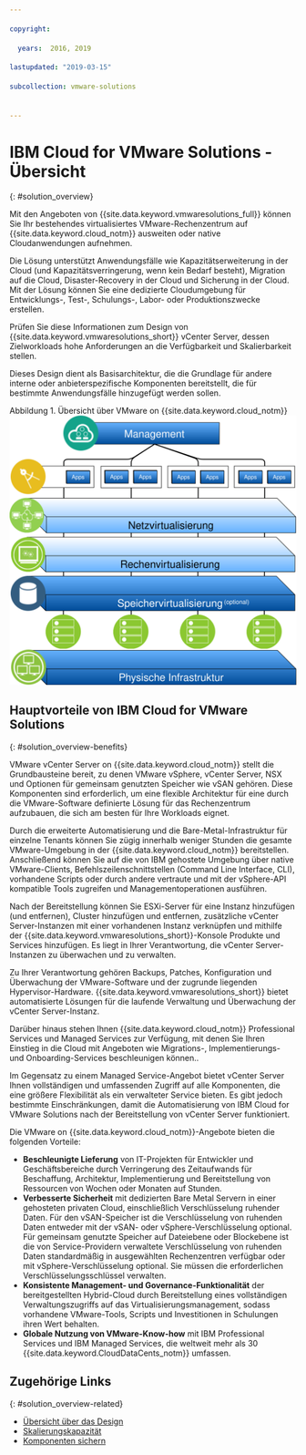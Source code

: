```yaml
---

copyright:

  years:  2016, 2019

lastupdated: "2019-03-15"

subcollection: vmware-solutions


---
```


# IBM Cloud for VMware Solutions - Übersicht
{: #solution_overview}

Mit den Angeboten von {{site.data.keyword.vmwaresolutions_full}} können Sie Ihr bestehendes virtualisiertes VMware-Rechenzentrum auf {{site.data.keyword.cloud_notm}} ausweiten oder native Cloudanwendungen aufnehmen.

Die Lösung unterstützt Anwendungsfälle wie Kapazitätserweiterung in der Cloud (und Kapazitätsverringerung, wenn kein Bedarf besteht), Migration auf die Cloud, Disaster-Recovery in der Cloud und Sicherung in der Cloud. Mit der Lösung können Sie eine dedizierte Cloudumgebung für Entwicklungs-, Test-, Schulungs-, Labor- oder Produktionszwecke erstellen.

Prüfen Sie diese Informationen zum Design von {{site.data.keyword.vmwaresolutions_short}} vCenter Server, dessen Zielworkloads hohe Anforderungen an die Verfügbarkeit und Skalierbarkeit stellen.

Dieses Design dient als Basisarchitektur, die die Grundlage für andere interne oder anbieterspezifische Komponenten bereitstellt, die für bestimmte Anwendungsfälle hinzugefügt werden sollen.

Abbildung 1. Übersicht über VMware on {{site.data.keyword.cloud_notm}}
![Übersicht über VMware on {{site.data.keyword.cloud_notm}}](vcsv4radiagrams-ra-variationsonatheme.svg "Die Lösung virtualisiert Rechen-, Netz- und optional Speicherressourcen, die von VMs genutzt werden, in denen Sie Ihre Anwendungen ausführen können.")

## Hauptvorteile von IBM Cloud for VMware Solutions
{: #solution_overview-benefits}

VMware vCenter Server on {{site.data.keyword.cloud_notm}} stellt die Grundbausteine bereit, zu denen VMware vSphere, vCenter Server, NSX und Optionen für gemeinsam genutzten Speicher wie vSAN gehören. Diese Komponenten sind erforderlich, um eine flexible Architektur für eine durch die VMware-Software definierte Lösung für das Rechenzentrum aufzubauen, die sich am besten für Ihre Workloads eignet.

Durch die erweiterte Automatisierung und die Bare-Metal-Infrastruktur für einzelne Tenants können Sie zügig innerhalb weniger Stunden die gesamte VMware-Umgebung in der {{site.data.keyword.cloud_notm}} bereitstellen. Anschließend können Sie auf die von IBM gehostete Umgebung über native VMware-Clients, Befehlszeilenschnittstellen (Command Line Interface, CLI), vorhandene Scripts oder durch andere vertraute und mit der vSphere-API kompatible Tools zugreifen und Managementoperationen ausführen.

Nach der Bereitstellung können Sie ESXi-Server für eine Instanz hinzufügen (und entfernen), Cluster hinzufügen und entfernen, zusätzliche vCenter Server-Instanzen mit einer vorhandenen Instanz verknüpfen und mithilfe der {{site.data.keyword.vmwaresolutions_short}}-Konsole Produkte und Services hinzufügen. Es liegt in Ihrer Verantwortung, die vCenter Server-Instanzen zu überwachen und zu verwalten.

Zu Ihrer Verantwortung gehören Backups, Patches, Konfiguration und Überwachung der VMware-Software und der zugrunde liegenden Hypervisor-Hardware. {{site.data.keyword.vmwaresolutions_short}} bietet automatisierte Lösungen für die laufende Verwaltung und Überwachung der vCenter Server-Instanz.

Darüber hinaus stehen Ihnen {{site.data.keyword.cloud_notm}} Professional Services und Managed Services zur Verfügung, mit denen Sie Ihren Einstieg in die Cloud mit Angeboten wie Migrations-, Implementierungs- und Onboarding-Services beschleunigen können..

Im Gegensatz zu einem Managed Service-Angebot bietet vCenter Server Ihnen vollständigen und umfassenden Zugriff auf alle Komponenten, die eine größere Flexibilität als ein verwalteter Service bieten. Es gibt jedoch bestimmte Einschränkungen, damit die Automatisierung von IBM Cloud for VMware Solutions nach der Bereitstellung von vCenter Server funktioniert.

Die VMware on {{site.data.keyword.cloud_notm}}-Angebote bieten die folgenden Vorteile:

* **Beschleunigte Lieferung** von IT-Projekten für Entwickler und Geschäftsbereiche durch Verringerung des Zeitaufwands für Beschaffung, Architektur, Implementierung und Bereitstellung von Ressourcen von Wochen oder Monaten auf Stunden.
* **Verbesserte Sicherheit** mit dedizierten Bare Metal Servern in einer gehosteten privaten Cloud, einschließlich Verschlüsselung ruhender Daten. Für den vSAN-Speicher ist die Verschlüsselung von ruhenden Daten entweder mit der vSAN- oder vSphere-Verschlüsselung optional. Für gemeinsam genutzte Speicher auf Dateiebene oder Blockebene ist die von Service-Providern verwaltete Verschlüsselung von ruhenden Daten standardmäßig in ausgewählten Rechenzentren verfügbar oder mit vSphere-Verschlüsselung optional. Sie müssen die erforderlichen Verschlüsselungsschlüssel verwalten.
* **Konsistente Management- und Governance-Funktionalität** der bereitgestellten Hybrid-Cloud durch Bereitstellung eines vollständigen Verwaltungszugriffs auf das Virtualisierungsmanagement, sodass vorhandene VMware-Tools, Scripts und Investitionen in Schulungen ihren Wert behalten.
* **Globale Nutzung von VMware-Know-how** mit IBM Professional Services und IBM Managed Services, die weltweit mehr als 30 {{site.data.keyword.CloudDataCents_notm}} umfassen.

## Zugehörige Links
{: #solution_overview-related}

* [Übersicht über das Design](/docs/services/vmwaresolutions/archiref/solution?topic=vmware-solutions-design_overview)
* [Skalierungskapazität](/docs/services/vmwaresolutions/archiref/solution?topic=vmware-solutions-solution_scaling)
* [Komponenten sichern](/docs/services/vmwaresolutions/archiref/solution?topic=vmware-solutions-solution_backingup)
